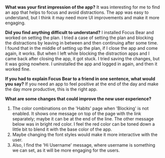 **What was your first impression of the app?**
It was interesting for me to find an app that helps to focus and avoid distractions. The app was easy to understand, but I think it may need more UI improvements and make it more engaging.

**Did you find anything difficult to understand?**
I installed Focus Bear and worked on setting the plan. I tried a case of setting the plan and blocking the distractions by leaving in between and then continuing after some time. I found that in the middle of setting up the plan, if I close the app and come again, it works. But when I left while blocking the distraction apps and I came back after closing the app, it got stuck. I tried saving the changes, but it was going nowhere. I uninstalled the app and logged in again, and then it worked fine.

**If you had to explain Focus Bear to a friend in one sentence, what would you say?**
If you need an app to feel positive at the end of the day and make the day more productive, this is the right app.

**What are some changes that could improve the new user experience?**
1. The color combinations on the 'Habits' page when 'Blocking' is not enabled. It shows one message on top of the page with the link separately; maybe it can be at the end of the line. The other message below was in bright red color. I feel the red color can be toned down a little bit to blend it with the base color of the app.
2. Maybe changing the font styles would make it more interactive with the user.
3. Also, I find the 'Hi Username' message, where username is something we can set, as it will be more engaging for the users.
